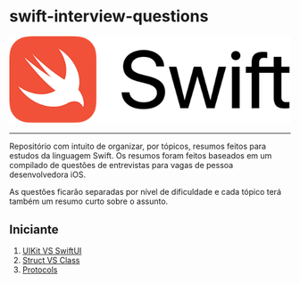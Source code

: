 # swift-interview-questions

<div align="center">
    <img src="./resources/swift-logo.png"/>
</div>

---------------------
Repositório com intuito de organizar, por tópicos, resumos feitos para estudos da linguagem Swift. Os resumos foram feitos baseados em um compilado de questões de entrevistas para vagas de pessoa desenvolvedora iOS.

As questões ficarão separadas por nível de dificuldade e cada tópico terá também um resumo curto sobre o assunto.

## Iniciante 


1. [UIKit VS SwiftUI](/1-introducao/uikit-vs-swiftui.md)
2. [Struct VS Class](/1-introducao/struct-vs-class.md)
3. [Protocols](/1-introducao/protocols.md)